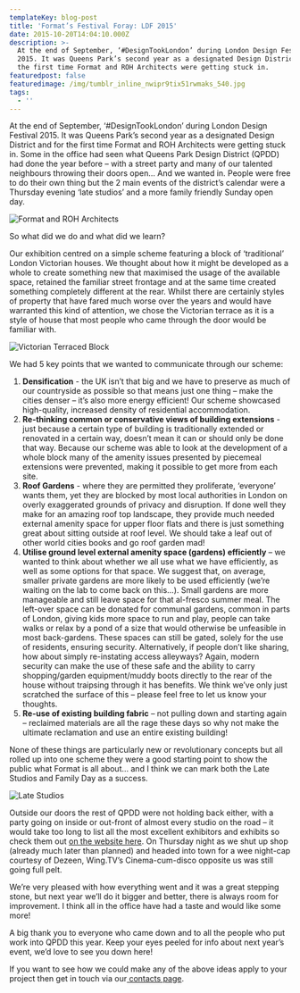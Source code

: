 ```yaml
---
templateKey: blog-post
title: 'Format’s Festival Foray: LDF 2015'
date: 2015-10-20T14:04:10.000Z
description: >-
  At the end of September, ‘#DesignTookLondon’ during London Design Festival
  2015. It was Queens Park’s second year as a designated Design District and for
  the first time Format and ROH Architects were getting stuck in.
featuredpost: false
featuredimage: /img/tumblr_inline_nwipr9tix51rwmaks_540.jpg
tags:
  - ''
---
```

At the end of September, ‘#DesignTookLondon’ during London Design Festival 2015. It was Queens Park’s second year as a designated Design District and for the first time Format and ROH Architects were getting stuck in.
Some in the office had seen what Queens Park Design District (QPDD) had done the year before – with a street party and many of our talented neighbours throwing their doors open… And we wanted in.
People were free to do their own thing but the 2 main events of the district’s calendar were a Thursday evening ‘late studios’ and a more family friendly Sunday open day.

![Format and ROH Architects](/img/tumblr_inline_nwipl4srqg1rwmaks_540.jpg "Format and ROH Architects")

So what did we do and what did we learn?

Our exhibition centred on a simple scheme featuring a block of ‘traditional’ London Victorian houses. We thought about how it might be developed as a whole to create something new that maximised the usage of the available space, retained the familiar street frontage and at the same time created something completely different at the rear. Whilst there are certainly styles of property that have fared much worse over the years and would have warranted this kind of attention, we chose the Victorian terrace as it is a style of house that most people who came through the door would be familiar with.

![Victorian Terraced Block](/img/tumblr_inline_nwip9ymzcj1rwmaks_540.jpg "Victorian Terraced Block")

We had 5 key points that we wanted to communicate through our scheme:

1. **Densification** - the UK isn’t that big and we have to preserve as much of our countryside as possible so that means just one thing – make the cities denser – it’s also more energy efficient! Our scheme showcased high-quality, increased density of residential accommodation.
2. **Re-thinking common or conservative views of building extensions** - just because a certain type of building is traditionally extended or renovated in a certain way, doesn’t mean it can or should only be done that way. Because our scheme was able to look at the development of a whole block many of the amenity issues presented by piecemeal extensions were prevented, making it possible to get more from each site.
3. **Roof Gardens** - where they are permitted they proliferate, ‘everyone’ wants them, yet they are blocked by most local authorities in London on overly exaggerated grounds of privacy and disruption.  If done well they make for an amazing roof top landscape, they provide much needed external amenity space for upper floor flats and there is just something great about sitting outside at roof level. We should take a leaf out of other world cities books and go roof garden mad!
4. **Utilise ground level external amenity space (gardens) efficiently** – we wanted to think about whether we all use what we have efficiently, as well as some options for that space. We suggest that, on average, smaller private gardens are more likely to be used efficiently (we’re waiting on the lab to come back on this…). Small gardens are more manageable and still leave space for that al-fresco summer meal. The left-over space can be donated for communal gardens, common in parts of London, giving kids more space to run and play, people can take walks or relax by a pond of a size that would otherwise be unfeasible in most back-gardens.  These spaces can still be gated, solely for the use of residents, ensuring security. Alternatively, if people don’t like sharing, how about simply re-instating access alleyways?  Again, modern security can make the use of these safe and the ability to carry shopping/garden equipment/muddy boots directly to the rear of the house without traipsing through it has benefits. We think we’ve only just scratched the surface of this – please feel free to let us know your thoughts.
5. **Re-use of existing building fabric** – not pulling down and starting again – reclaimed materials are all the rage these days so why not make the ultimate reclamation and use an entire existing building!

None of these things are particularly new or revolutionary concepts but all rolled up into one scheme they were a good starting point to show the public what Format is all about… and I think we can mark both the Late Studios and Family Day as a success.

![Late Studios](/img/tumblr_inline_nwipr9tix51rwmaks_540.jpg "Late Studios")

Outside our doors the rest of QPDD were not holding back either, with a party going on inside or out-front of almost every studio on the road – it would take too long to list all the most excellent exhibitors and exhibits so check them out [on the website here](http://queensparkdesigndistrict.co.uk/partners.php). On Thursday night as we shut up shop (already much later than planned) and headed into town for a wee night-cap courtesy of Dezeen, Wing.TV’s Cinema-cum-disco opposite us was still going full pelt.

We’re very pleased with how everything went and it was a great stepping stone, but next year we’ll do it bigger and better, there is always room for improvement. I think all in the office have had a taste and would like some more!

A big thank you to everyone who came down and to all the people who put work into QPDD this year. Keep your eyes peeled for info about next year’s event, we’d love to see you down here! 

If you want to see how we could make any of the above ideas apply to your project then get in touch via our[ contacts page](/contact).
